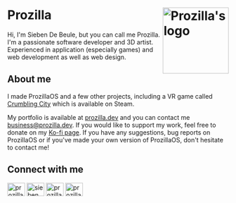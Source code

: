 # Prozilla <img height="150" width="150" align="right" alt="Prozilla's logo" src="https://prozilla.dev/public/media/Prozilla.svg"> 

Hi, I'm Sieben De Beule, but you can call me Prozilla. I'm a passionate software developer and 3D artist. Experienced in application (especially games) and web development as well as web design.

## About me

I made ProzillaOS and a few other projects, including a VR game called [Crumbling City](https://store.steampowered.com/app/1520290/Crumbling_City/) which is available on Steam.

My portfolio is available at [prozilla.dev](https://prozilla.dev/) and you can contact me [business@prozilla.dev](mailto:business@prozilla.dev). If you would like to support my work, feel free to donate on my [Ko-fi page](https://ko-fi.com/prozilla). If you have any suggestions, bug reports on ProzillaOS or if you've made your own version of ProzillaOS, don't hesitate to contact me!


## Connect with me
<a href="https://twitter.com/prozilladev" target="blank"><img align="center" src="https://raw.githubusercontent.com/rahuldkjain/github-profile-readme-generator/master/src/images/icons/Social/twitter.svg" alt="prozilladev" height="30" width="40" /></a>
<a href="https://linkedin.com/in/sieben-de-beule" target="blank"><img align="center" src="https://raw.githubusercontent.com/rahuldkjain/github-profile-readme-generator/master/src/images/icons/Social/linked-in-alt.svg" alt="sieben de beule" height="30" width="40" /></a>
<a href="https://instagram.com/prozilladev" target="blank"><img align="center" src="https://raw.githubusercontent.com/rahuldkjain/github-profile-readme-generator/master/src/images/icons/Social/instagram.svg" alt="prozilladev" height="30" width="40" /></a>
<a href="https://www.youtube.com/c/prozilla" target="blank"><img align="center" src="https://raw.githubusercontent.com/rahuldkjain/github-profile-readme-generator/master/src/images/icons/Social/youtube.svg" alt="prozilla" height="30" width="40" /></a>
